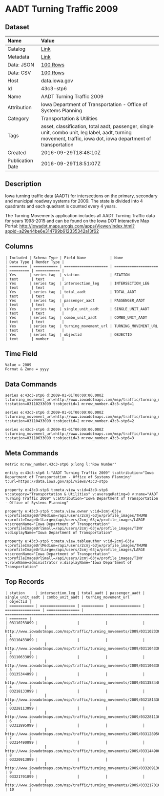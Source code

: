 # AADT Turning Traffic 2009

## Dataset

| Name | Value |
| :--- | :---- |
| Catalog | [Link](https://catalog.data.gov/dataset/aadt-turning-traffic-2009) |
| Metadata | [Link](https://data.iowa.gov/api/views/43c3-stp6) |
| Data: JSON | [100 Rows](https://data.iowa.gov/api/views/43c3-stp6/rows.json?max_rows=100) |
| Data: CSV | [100 Rows](https://data.iowa.gov/api/views/43c3-stp6/rows.csv?max_rows=100) |
| Host | data.iowa.gov |
| Id | 43c3-stp6 |
| Name | AADT Turning Traffic 2009 |
| Attribution | Iowa Department of Transportation - Office of Systems Planning |
| Category | Transportation & Utilities |
| Tags | asset, classification, total aadt, passenger, single unit, combo unit, leg label, aadt, turning movement, traffic, iowa dot, iowa department of transportation |
| Created | 2016-09-29T18:48:10Z |
| Publication Date | 2016-09-29T18:51:07Z |

## Description

Iowa turning traffic data (AADT) for intersections on the primary, secondary and municipal roadway systems for 2009. The state is divided into 4 quadrants and each quadrant is counted every 4 years.

The Turning Movements application includes all AADT Turning Traffic data for years 1998-2015 and can be found on the Iowa DOT Interactive Map Portal: http://iowadot.maps.arcgis.com/apps/Viewer/index.html?appid=a29e44be6e314799b612335342a13f62

## Columns

```ls
| Included | Schema Type | Field Name           | Name                 | Data Type | Render Type |
| ======== | =========== | ==================== | ==================== | ========= | =========== |
| Yes      | series tag  | station              | STATION              | text      | text        |
| Yes      | series tag  | intersection_leg     | INTERSECTION_LEG     | text      | text        |
| Yes      | series tag  | total_aadt           | TOTAL_AADT           | text      | text        |
| Yes      | series tag  | passenger_aadt       | PASSENGER_AADT       | text      | text        |
| Yes      | series tag  | single_unit_aadt     | SINGLE_UNIT_AADT     | text      | text        |
| Yes      | series tag  | combo_unit_aadt      | COMBO_UNIT_AADT      | text      | text        |
| Yes      | series tag  | turning_movement_url | TURNING_MOVEMENT_URL | text      | text        |
| Yes      | series tag  | objectid             | OBJECTID             | text      | number      |
```

## Time Field

```ls
Value = 2009
Format & Zone = yyyy
```

## Data Commands

```ls
series e:43c3-stp6 d:2009-01-01T00:00:00.000Z t:turning_movement_url=http://www.iowadotmaps.com/msp/traffic/turning_movements/2009/03110233099.pdf t:station=03110233099 t:objectid=1 m:row_number.43c3-stp6=1

series e:43c3-stp6 d:2009-01-01T00:00:00.000Z t:turning_movement_url=http://www.iowadotmaps.com/msp/traffic/turning_movements/2009/03110433099.pdf t:station=03110433099 t:objectid=2 m:row_number.43c3-stp6=2

series e:43c3-stp6 d:2009-01-01T00:00:00.000Z t:turning_movement_url=http://www.iowadotmaps.com/msp/traffic/turning_movements/2009/03110633099.pdf t:station=03110633099 t:objectid=3 m:row_number.43c3-stp6=3
```

## Meta Commands

```ls
metric m:row_number.43c3-stp6 p:long l:"Row Number"

entity e:43c3-stp6 l:"AADT Turning Traffic 2009" t:attribution="Iowa Department of Transportation - Office of Systems Planning" t:url=https://data.iowa.gov/api/views/43c3-stp6

property e:43c3-stp6 t:meta.view v:id=43c3-stp6 v:category="Transportation & Utilities" v:averageRating=0 v:name="AADT Turning Traffic 2009" v:attribution="Iowa Department of Transportation - Office of Systems Planning"

property e:43c3-stp6 t:meta.view.owner v:id=2cmj-63jw v:profileImageUrlMedium=/api/users/2cmj-63jw/profile_images/THUMB v:profileImageUrlLarge=/api/users/2cmj-63jw/profile_images/LARGE v:screenName="Iowa Department of Transportation" v:profileImageUrlSmall=/api/users/2cmj-63jw/profile_images/TINY v:displayName="Iowa Department of Transportation"

property e:43c3-stp6 t:meta.view.tableauthor v:id=2cmj-63jw v:profileImageUrlMedium=/api/users/2cmj-63jw/profile_images/THUMB v:profileImageUrlLarge=/api/users/2cmj-63jw/profile_images/LARGE v:screenName="Iowa Department of Transportation" v:profileImageUrlSmall=/api/users/2cmj-63jw/profile_images/TINY v:roleName=administrator v:displayName="Iowa Department of Transportation"
```

## Top Records

```ls
| station     | intersection_leg | total_aadt | passenger_aadt | single_unit_aadt | combo_unit_aadt | turning_movement_url                                                          | objectid | 
| =========== | ================ | ========== | ============== | ================ | =============== | ============================================================================= | ======== | 
| 03110233099 |                  |            |                |                  |                 | http://www.iowadotmaps.com/msp/traffic/turning_movements/2009/03110233099.pdf | 1        | 
| 03110433099 |                  |            |                |                  |                 | http://www.iowadotmaps.com/msp/traffic/turning_movements/2009/03110433099.pdf | 2        | 
| 03110633099 |                  |            |                |                  |                 | http://www.iowadotmaps.com/msp/traffic/turning_movements/2009/03110633099.pdf | 3        | 
| 03135344099 |                  |            |                |                  |                 | http://www.iowadotmaps.com/msp/traffic/turning_movements/2009/03135344099.pdf | 4        | 
| 03218133099 |                  |            |                |                  |                 | http://www.iowadotmaps.com/msp/traffic/turning_movements/2009/03218133099.pdf | 5        | 
| 03228113099 |                  |            |                |                  |                 | http://www.iowadotmaps.com/msp/traffic/turning_movements/2009/03228113099.pdf | 6        | 
| 03312895099 |                  |            |                |                  |                 | http://www.iowadotmaps.com/msp/traffic/turning_movements/2009/03312895099.pdf | 7        | 
| 03314490099 |                  |            |                |                  |                 | http://www.iowadotmaps.com/msp/traffic/turning_movements/2009/03314490099.pdf | 8        | 
| 03320913099 |                  |            |                |                  |                 | http://www.iowadotmaps.com/msp/traffic/turning_movements/2009/03320913099.pdf | 9        | 
| 03321701099 |                  |            |                |                  |                 | http://www.iowadotmaps.com/msp/traffic/turning_movements/2009/03321701099.pdf | 10       | 
```